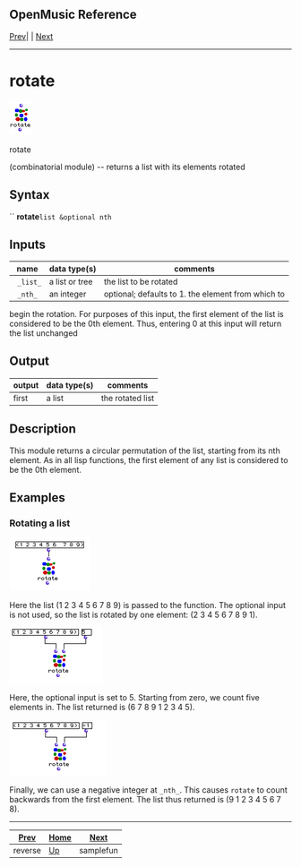 OpenMusic Reference  
---  
[Prev](reverse)| | [Next](samplefun)  
  
* * *

# rotate

![](figures/functions/combinatorial/rotate.png)

  
  
rotate  
  
(combinatorial module) \-- returns a list with its elements rotated  

## Syntax

`` **rotate**` list &optional nth `

## Inputs

name| data type(s)| comments  
---|---|---  
` _list_`|  a list or tree| the list to be rotated  
` _nth_`|  an integer| optional; defaults to 1. the element from which to
begin the rotation. For purposes of this input, the first element of the list
is considered to be the 0th element. Thus, entering 0 at this input will
return the list unchanged  
  
## Output

output| data type(s)| comments  
---|---|---  
first| a list| the rotated list  
  
## Description

This module returns a circular permutation of the list, starting from its nth
element. As in all lisp functions, the first element of any list is considered
to be the 0th element.

## Examples

### Rotating a list

![](figures/functions/combinatorial/rotateEX1.png)

Here the list (1 2 3 4 5 6 7 8 9) is passed to the function. The optional
input is not used, so the list is rotated by one element: (2 3 4 5 6 7 8 9 1).

![](figures/functions/combinatorial/rotateEX2.png)

Here, the optional input is set to 5. Starting from zero, we count five
elements in. The list returned is (6 7 8 9 1 2 3 4 5).

![](figures/functions/combinatorial/rotateEX3.png)

Finally, we can use a negative integer at `_nth_`. This causes `rotate` to
count backwards from the first element. The list thus returned is (9 1 2 3 4 5
6 7 8).

* * *

[Prev](reverse)| [Home](index)| [Next](samplefun)  
---|---|---  
reverse| [Up](funcref.main)| samplefun

